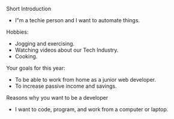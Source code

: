 Short Introduction
- I"m a techie person and I want to automate things.

Hobbies:
- Jogging and exercising.
- Watching videos about our Tech Industry.
- Cooking.

Your goals for this year:
- To be able to work from home as a junior web developer.
- To increase passive income and savings.

Reasons why you want to be a developer
- I want to code, program, and work from a computer or laptop.
